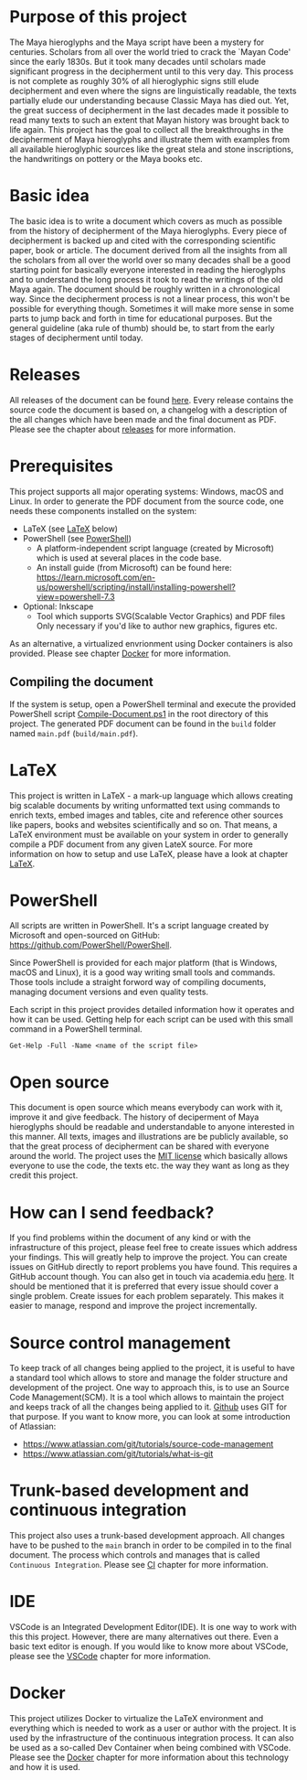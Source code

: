 # Purpose of this project
The Maya hieroglyphs and the Maya script have been a mystery for centuries.
Scholars from all over the world tried to crack the `Mayan Code' since the early 1830s.
But it took many decades until scholars made significant progress in the decipherment until to
this very day.
This process is not complete as roughly 30% of all hieroglyphic signs still elude decipherment 
and even where the signs are linguistically readable, the texts partially elude our 
understanding because Classic Maya has died out.
Yet, the great success of decipherment in the last decades made it possible to read many
texts to such an extent that Mayan history was brought back to life again.
This project has the goal to collect all the breakthroughs in the decipherment of Maya hieroglyphs
and illustrate them with examples from all available hieroglyphic sources like the great stela and 
stone inscriptions, the handwritings on pottery or the Maya books etc.

# Basic idea
The basic idea is to write a document which covers as much as possible from the history of 
decipherment of the Maya hieroglyphs.
Every piece of decipherment is backed up and cited with the corresponding scientific paper, book
or article.
The document derived from all the insights from all the scholars from all over the world over
so many decades shall be a good starting point for basically everyone interested in reading
the hieroglyphs and to understand the long process it took to read the writings of the old 
Maya again.
The document should be roughly written in a chronological way.
Since the decipherment process is not a linear process, this won't be possible for everything 
though. 
Sometimes it will make more sense in some parts to jump back and forth in time for 
educational purposes.
But the general guideline (aka rule of thumb) should be, to start from the early stages of 
decipherment until today.

# Releases
All releases of the document can be found 
[here](https://github.com/yax-lakam-tuun/maya-decipherment/releases).
Every release contains the source code the document is based on, a changelog with a description 
of the all changes which have been made and the final document as PDF.
Please see the chapter about [releases](documentation/releases.md) for more information.

# Prerequisites
This project supports all major operating systems: Windows, macOS and Linux.
In order to generate the PDF document from the source code, one needs these components installed
on the system:
* LaTeX (see [LaTeX](#LaTeX) below)
* PowerShell (see [PowerShell](#PowerShell))
    * A platform-independent script language (created by Microsoft) which is used at several places 
    in the code base.
    * An install guide (from Microsoft) can be found here:
    https://learn.microsoft.com/en-us/powershell/scripting/install/installing-powershell?view=powershell-7.3
* Optional: Inkscape
    * Tool which supports SVG(Scalable Vector Graphics) and PDF files
    Only necessary if you'd like to author new graphics, figures etc.

As an alternative, a virtualized envrionment using Docker containers is also provided.
Please see chapter [Docker](container/Readme.MD) for more information.

## Compiling the document
If the system is setup, open a PowerShell terminal and execute
the provided PowerShell script [Compile-Document.ps1](Compile-Document.ps1) in the root directory
of this project.
The generated PDF document can be found in the `build` folder named `main.pdf` (`build/main.pdf`).

# LaTeX
This project is written in LaTeX - a mark-up language which allows creating big scalable documents 
by writing unformatted text using commands to enrich texts, embed images and tables, cite and 
reference other sources like papers, books and websites scientifically and so on.
That means, a LaTeX environment must be available on your system in order to generally compile 
a PDF document from any given LateX source.
For more information on how to setup and use LaTeX, 
please have a look at chapter [LaTeX](documentation/latex.md).

# PowerShell
All scripts are written in PowerShell.
It's a script language created by Microsoft and open-sourced on GitHub: 
https://github.com/PowerShell/PowerShell.

Since PowerShell is provided for each major platform (that is Windows, macOS and Linux),
it is a good way writing small tools and commands.
Those tools include a straight forword way of compiling documents, managing document versions and
even quality tests.

Each script in this project provides detailed information how it operates and how it can be used.
Getting help for each script can be used with this small command in a PowerShell terminal.

    Get-Help -Full -Name <name of the script file>

# Open source
This document is open source which means everybody can work with it, improve it and give feedback.
The history of deciperment of Maya hieroglyphs should be readable and understandable to anyone
interested in this manner.
All texts, images and illustrations are be publicly available, so that the great
process of decipherment can be shared with everyone around the world. 
The project uses the [MIT license](LICENSE) which basically allows everyone to use the code, 
the texts etc. the way they want as long as they credit this project.

# How can I send feedback?
If you find problems within the document of any kind or with the infrastructure of this project, 
please feel free to create issues which address your findings.
This will greatly help to improve the project.
You can create issues on GitHub directly to report problems you have found. 
This requires a GitHub account though.
You can also get in touch via academia.edu 
[here](https://independent.academia.edu/SebastianBauer16).
It should be mentioned that it is preferred that every issue should cover a single problem.
Create issues for each problem separately.
This makes it easier to manage, respond and improve the project incrementally.

# Source control management
To keep track of all changes being applied to the project, it is useful to have a standard tool 
which allows to store and manage the folder structure and development of the project.
One way to approach this, is to use an Source Code Management(SCM).
It is a tool which allows to maintain the project and keeps track of all the changes 
being applied to it.
[Github](github.com) uses GIT for that purpose.
If you want to know more, you can look at some introduction of Atlassian: 
* https://www.atlassian.com/git/tutorials/source-code-management
* https://www.atlassian.com/git/tutorials/what-is-git

# Trunk-based development and continuous integration
This project also uses a trunk-based development approach.
All changes have to be pushed to the `main` branch in order to be compiled in to the final document.
The process which controls and manages that is called `Continuous Integration`.
Please see [CI](documentation/continuous-integration.md) chapter for more information.

# IDE
VSCode is an Integrated Development Editor(IDE).
It is one way to work with this this project.
However, there are many alternatives out there.
Even a basic text editor is enough.
If you would like to know more about VSCode, 
please see the [VSCode](documentation/vscode.md) chapter for more information.

# Docker
This project utilizes Docker to virtualize the LaTeX environment and everything which is needed
to work as a user or author with the project.
It is used by the infrastructure of the continuous integration process.
It can also be used as a so-called Dev Container when being combined with VSCode.
Please see the [Docker](container/README.md) chapter for more information 
about this technology and how it is used.
